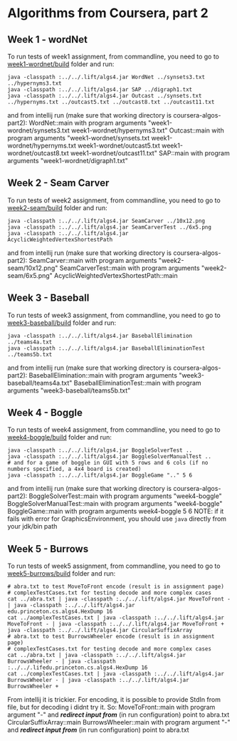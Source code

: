 # Algorithms from Coursera, part 2

## Week 1 - wordNet
To run tests of week1 assignment, from commandline, you need to go to [week1-wordnet/build](week1-wordnet/build) folder and run:
```shell
java -classpath :../../.lift/algs4.jar WordNet ../synsets3.txt ../hypernyms3.txt
java -classpath :../../.lift/algs4.jar SAP ../digraph1.txt
java -classpath :../../.lift/algs4.jar Outcast ../synsets.txt ../hypernyms.txt ../outcast5.txt ../outcast8.txt ../outcast11.txt
```
and from intellij run (make sure that working directory is coursera-algos-part2):
WordNet::main with program arguments "week1-wordnet/synsets3.txt week1-wordnet/hypernyms3.txt"
Outcast::main with program arguments "week1-wordnet/synsets.txt week1-wordnet/hypernyms.txt week1-wordnet/outcast5.txt week1-wordnet/outcast8.txt week1-wordnet/outcast11.txt"
SAP::main with program arguments "week1-wordnet/digraph1.txt"

## Week 2 - Seam Carver
To run tests of week2 assignment, from commandline, you need to go to [week2-seam/build](week2-seam/build) folder and run:
```shell
java -classpath :../../.lift/algs4.jar SeamCarver ../10x12.png
java -classpath :../../.lift/algs4.jar SeamCarverTest ../6x5.png
java -classpath :../../.lift/algs4.jar AcyclicWeightedVertexShortestPath
```
and from intellij run (make sure that working directory is coursera-algos-part2):
SeamCarver::main with program arguments "week2-seam/10x12.png"
SeamCarverTest::main with program arguments "week2-seam/6x5.png"
AcyclicWeightedVertexShortestPath::main

## Week 3 - Baseball
To run tests of week3 assignment, from commandline, you need to go to [week3-baseball/build](week3-baseball/build) folder and run:
```shell
java -classpath :../../.lift/algs4.jar BaseballElimination ../teams4a.txt
java -classpath :../../.lift/algs4.jar BaseballEliminationTest ../teams5b.txt
```
and from intellij run (make sure that working directory is coursera-algos-part2):
BaseballElimination::main with program arguments "week3-baseball/teams4a.txt"
BaseballEliminationTest::main with program arguments "week3-baseball/teams5b.txt"

## Week 4 - Boggle
To run tests of week4 assignment, from commandline, you need to go to [week4-boggle/build](week4-boggle/build) folder and run:
```shell
java -classpath :../../.lift/algs4.jar BoggleSolverTest ..
java -classpath :../../.lift/algs4.jar BoggleSolverManualTest ..
# and for a game of boggle in GUI with 5 rows and 6 cols (if no numbers specified, a 4x4 board is created)
java -classpath :../../.lift/algs4.jar BoggleGame ".." 5 6
```
and from intellij run (make sure that working directory is coursera-algos-part2):
BoggleSolverTest::main with program arguments "week4-boggle"
BoggleSolverManualTest::main with program arguments "week4-boggle"
BoggleGame::main with program arguments week4-boggle 5 6
NOTE: if it fails with error for GraphicsEnvironment, you should use `java` directly from your jdk/bin path

## Week 5 - Burrows
To run tests of week5 assignment, from commandline, you need to go to [week5-burrows/build](week5-burrows/build) folder and run:
```shell
# abra.txt to test MoveToFront encode (result is in assignment page)
# complexTestCases.txt for testing decode and more complex cases
cat ../abra.txt | java -classpath :../../.lift/algs4.jar MoveToFront - | java -classpath :../../.lift/algs4.jar edu.princeton.cs.algs4.HexDump 16
cat ../aomplexTestCases.txt | java -classpath :../../.lift/algs4.jar MoveToFront - | java -classpath :../../.lift/algs4.jar MoveToFront +
java -classpath :../../.lift/algs4.jar CircularSuffixArray
# abra.txt to test BurrowsWheeler encode (result is in assignment page)
# complexTestCases.txt for testing decode and more complex cases
cat ../abra.txt | java -classpath :../../.lift/algs4.jar BurrowsWheeler - | java -classpath :../../.lifedu.princeton.cs.algs4.HexDump 16
cat ../complexTestCases.txt | java -classpath :../../.lift/algs4.jar BurrowsWheeler - | java -classpath :../../.lift/algs4.jar BurrowsWheeler +
```
From intellij it is trickier. For encoding, it is possible to provide StdIn from file, but for decoding i didnt try it. So:
MoveToFront::main with program argument "-" and _**redirect input from**_ (in run configuration) point to abra.txt
CircularSuffixArray::main
BurrowsWheeler::main with program argument "-" and _**redirect input from**_ (in run configuration) point to abra.txt
